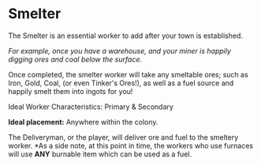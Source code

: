# Smelter

The Smelter is an essential worker to add after your town is established.

*For example, once you have a warehouse, and your miner is happily digging ores and coal below the surface.*

Once completed, the smelter worker will take any smeltable ores; such as Iron, Gold, Coal, (or even Tinker's Ores!), as well as a fuel source and happily smelt them into ingots for you!

Ideal Worker Characteristics: Primary & Secondary

**Ideal placement:**
Anywhere within the colony.

The Deliveryman, or the player, will deliver ore and fuel to the smeltery worker.
*As a side note, at this point in time, the workers who use furnaces will use **ANY** burnable item which can be used as a fuel.
